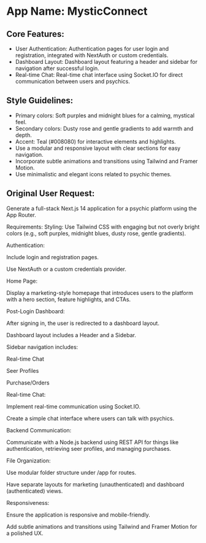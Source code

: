 # **App Name**: MysticConnect

## Core Features:

- User Authentication: Authentication pages for user login and registration, integrated with NextAuth or custom credentials.
- Dashboard Layout: Dashboard layout featuring a header and sidebar for navigation after successful login.
- Real-time Chat: Real-time chat interface using Socket.IO for direct communication between users and psychics.

## Style Guidelines:

- Primary colors: Soft purples and midnight blues for a calming, mystical feel.
- Secondary colors: Dusty rose and gentle gradients to add warmth and depth.
- Accent: Teal (#008080) for interactive elements and highlights.
- Use a modular and responsive layout with clear sections for easy navigation.
- Incorporate subtle animations and transitions using Tailwind and Framer Motion.
- Use minimalistic and elegant icons related to psychic themes.

## Original User Request:
Generate a full-stack Next.js 14 application for a psychic platform using the App Router.

Requirements:
Styling: Use Tailwind CSS with engaging but not overly bright colors (e.g., soft purples, midnight blues, dusty rose, gentle gradients).

Authentication:

Include login and registration pages.

Use NextAuth or a custom credentials provider.

Home Page:

Display a marketing-style homepage that introduces users to the platform with a hero section, feature highlights, and CTAs.

Post-Login Dashboard:

After signing in, the user is redirected to a dashboard layout.

Dashboard layout includes a Header and a Sidebar.

Sidebar navigation includes:

Real-time Chat

Seer Profiles

Purchase/Orders

Real-time Chat:

Implement real-time communication using Socket.IO.

Create a simple chat interface where users can talk with psychics.

Backend Communication:

Communicate with a Node.js backend using REST API for things like authentication, retrieving seer profiles, and managing purchases.

File Organization:

Use modular folder structure under /app for routes.

Have separate layouts for marketing (unauthenticated) and dashboard (authenticated) views.

Responsiveness:

Ensure the application is responsive and mobile-friendly.

Add subtle animations and transitions using Tailwind and Framer Motion for a polished UX.
  